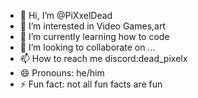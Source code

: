 - 👋 Hi, I’m @PiXxelDead
- 👀 I’m interested in Video Games,art
- 🌱 I’m currently learning how to code
- 💞️ I’m looking to collaborate on ...
- 📫 How to reach me discord:dead_pixelx
- 😄 Pronouns: he/him
- ⚡ Fun fact: not all fun facts are fun

<!---
PiXxelDead/PiXxelDead is a ✨ special ✨ repository because its `README.md` (this file) appears on your GitHub profile.
You can click the Preview link to take a look at your changes.
--->

